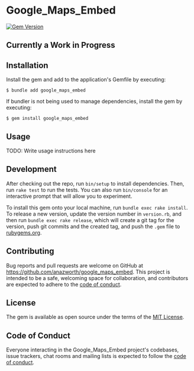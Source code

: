 # Google_Maps_Embed

[![Gem Version](https://badge.fury.io/rb/google_maps_embed.svg)](https://badge.fury.io/rb/google_maps_embed)

## Currently a Work in Progress

## Installation

Install the gem and add to the application's Gemfile by executing:

    $ bundle add google_maps_embed

If bundler is not being used to manage dependencies, install the gem by executing:

    $ gem install google_maps_embed

## Usage

TODO: Write usage instructions here

## Development

After checking out the repo, run `bin/setup` to install dependencies. Then, run `rake test` to run the tests. You can also run `bin/console` for an interactive prompt that will allow you to experiment.

To install this gem onto your local machine, run `bundle exec rake install`. To release a new version, update the version number in `version.rb`, and then run `bundle exec rake release`, which will create a git tag for the version, push git commits and the created tag, and push the `.gem` file to [rubygems.org](https://rubygems.org).

## Contributing

Bug reports and pull requests are welcome on GitHub at https://github.com/anazworth/google_maps_embed. This project is intended to be a safe, welcoming space for collaboration, and contributors are expected to adhere to the [code of conduct](https://github.com/anazworth/google_maps_embed/blob/master/CODE_OF_CONDUCT.md).

## License

The gem is available as open source under the terms of the [MIT License](https://opensource.org/licenses/MIT).

## Code of Conduct

Everyone interacting in the Google_Maps_Embed project's codebases, issue trackers, chat rooms and mailing lists is expected to follow the [code of conduct](https://github.com/anazworth/google_maps_embed/blob/master/CODE_OF_CONDUCT.md).

